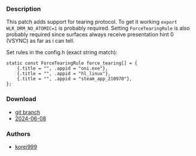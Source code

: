 ### Description
This patch adds support for tearing protocol. To get it working `export WLR_DRM_NO_ATOMIC=1` is probably required.
Setting `ForceTearingRule` is also probably required since surfaces always receive presentation hint 0 (VSYNC) as far as i can tell.

Set rules in the config.h (exact string match):
```
static const ForceTearingRule force_tearing[] = {
	{.title = "", .appid = "oni.exe"},
	{.title = "", .appid = "hl_linux"},
	{.title = "", .appid = "steam_app_210970"},
};

```
### Download
- [git branch](https://codeberg.org/korei999/dwl/src/branch/tearing)
- [2024-06-08](https://codeberg.org/dwl/dwl-patches/src/branch/main/patches/tearing/tearing.patch)
### Authors
- [korei999](https://codeberg.org/korei999)
